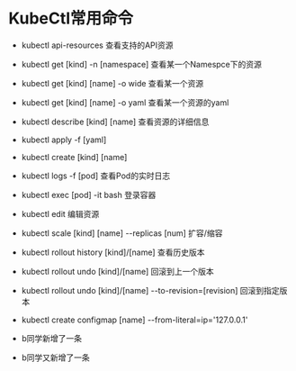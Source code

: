 #  KubeCtl常用命令

* kubectl api-resources 查看支持的API资源
* kubectl get [kind] -n [namespace] 查看某一个Namespce下的资源
* kubectl get [kind] [name] -o wide 查看某一个资源
* kubectl get [kind] [name] -o yaml 查看某一个资源的yaml
* kubectl describe [kind] [name] 查看资源的详细信息
* kubectl apply -f [yaml] 
* kubectl create [kind] [name]
* kubectl logs -f [pod] 查看Pod的实时日志
* kubectl exec [pod] -it bash 登录容器
* kubectl edit 编辑资源
* kubectl scale [kind] [name] --replicas [num] 扩容/缩容
* kubectl rollout history [kind]/[name] 查看历史版本
* kubectl rollout undo [kind]/[name]  回滚到上一个版本
* kubectl rollout undo [kind]/[name] --to-revision=[revision] 回滚到指定版本
* kubectl create configmap [name] --from-literal=ip='127.0.0.1'

* b同学新增了一条
* b同学又新增了一条
